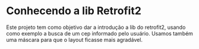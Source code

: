 # Conhecendo a lib Retrofit2

Este projeto tem como objetivo dar a introdução a lib do retrofit2, usando como exemplo a busca de um cep informado pelo usuário.
Usamos também uma máscara para que o layout ficasse mais agradável.
